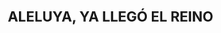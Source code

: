 ---
capo: 0
id: 15
lang: es-es
step: pre
subtitle: ''
tags:
- pas
- pen
title: ALELUYA, YA LLEGÓ EL REINO
---